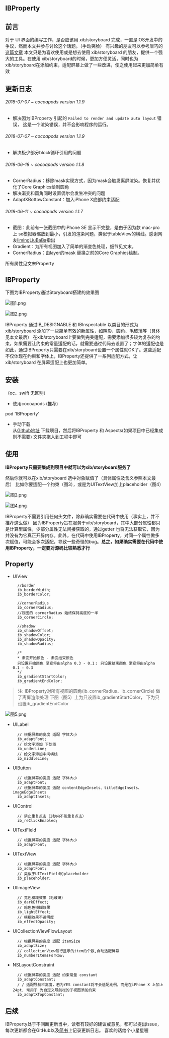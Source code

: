 

## IBProperty

## 前言

对于 UI 界面的编写工作，是否应该用 xib/storyboard 完成，一直是iOS开发中的争议，然而本文并参与讨论这个话题。（手动笑脸）
有兴趣的朋友可以参考唐巧的[这篇文章](http://blog.devtang.com/2015/03/22/ios-dev-controversy-2/)
本文只是为喜欢使用或是想去使用 xib/storyboard 的朋友，提供一个强大的工具。在使用 xib/storyboard的时候，更加方便灵活，同时也为 xib/storyboard在添加约束，适配屏幕上做了一些改进，使之使用起来更加简单有效

## 更新日志

###### 2018-07-07 ~ cocoapods version 1.1.9
* 解决因为IBProperty 引起的 `Failed to render and update auto layout` 错误， 这是一个渲染错误，并不会影响程序的运行。
###### 2018-07-07 ~ cocoapods version 1.1.9
* 解决极少部分block循环引用的问题
###### 2018-06-18 ~ cocoapods version 1.1.8
* CornerRadius：移除mask实现方式，因为mask会触发离屏渲染。恢复并优化了Core Graphics绘制圆角
* 解决渐变和圆角同时设置偶尔会发生冲突的问题
* AdaptXBottowConstant：加入iPhone X底部约束适配
###### 2018-06-11 ~ cocoapods version 1.1.7
* 截图：此前有一张截图中的iPhone SE 显示不完整，是由于因为款 mac-pro 上 se模拟器缩放到最小，引发的渲染问题，类似于tableView的横线。感谢网友[limingLiuBaBa](https://github.com/limingLiuBaBa)指出
* Gradient：为所有视图加入了简单的渐变色处理，细节见文末。
* CornerRadius：由layer的mask 替换之前的Core Graphics绘制。 

所有属性见文末Property

## IBProperty

下图为IBProperty通过Storyboard搭建的效果图

![图1.png](https://upload-images.jianshu.io/upload_images/5192751-cf412c2dc9bb9b97.png?imageMogr2/auto-orient/strip%7CimageView2/2/w/1240)

![图2.png](https://upload-images.jianshu.io/upload_images/5192751-a464356a09246cdc.png?imageMogr2/auto-orient/strip%7CimageView2/2/w/1240)

IBProperty 通过IB_DESIGNABLE 和 IBInspectable 以类目的形式为xib/storyboard  添加了一些简单有效的新属性，如阴影、圆角、毛玻璃等（具体见本文最后）
在xib/storyboard上要做到完美适配，需要添加很多较为复杂的约束，如果需要让约束的常量适配的话，就需要通过代码去设置了；字体的适配也是如此，通过IBProperty只需要在xib/storyboard设置一个属性就OK了。这些适配不仅体现在约束和字体上，IBProperty还提供了一系列适配方式，让xib/storyboard 在屏幕适配上也更加简单。

## 安装

（oc、swift 无区别）
* 使用cocoapods (推荐)

pod 'IBProperty'  
* 手动下载    
从[Github地址](https://github.com/SunriseOYR/IBProperty) 下载项目，然后将IBProperty 和 Aspects(如果项目中已经集成 则不需要) 文件夹拖入到工程中即可

## 使用

**IBProperty只需要集成到项目中就可以为xib/storyboard服务了**

然后你就可以在xib/storyboard 选中对象赋值了（具体属性及含义参照本文最后）
比如你要适配一个约束（图3），或是为UITextView加上placeholder（图4）

![图3.png](http://upload-images.jianshu.io/upload_images/5192751-aba0b7dd32e38936.png?imageMogr2/auto-orient/strip%7CimageView2/2/w/1240)

![图4.png](http://upload-images.jianshu.io/upload_images/5192751-9d511d4820c53659.png?imageMogr2/auto-orient/strip%7CimageView2/2/w/1240)

IBProperty不需要引用任何头文件，除非确实需要在代码中使用（事实上，并不推荐这么做）
因为IBProperty旨在服务于xib/storyboard，其中大部分属性都只是计算型属性，少部分属性无法间接获取的，通过getter 也将无法获取它，因为并没有为它真正开辟内存。此外，在代码中使用IBProperty，对同一个属性做多次赋值，可能会多次适配，导致一些奇怪的bug。**总之，如果确实需要在代码中使用IBProperty，一定要对源码比较熟悉才行**

## Property

* UIView  

        //border
        ib_borderWidth;
        ib_borderColor;

        //cornerRadius
        ib_cornerRadius;
        //视图的 cornerRadius 始终保持高度的一半
        ib_cornerCircle;

        //shadow
        ib_shadowOffset;
        ib_shadowColor;
        ib_shadowOpacity;
        ib_shadowRadius;

        /*
        * 渐变开始颜色 - 渐变结束颜色
        只设置开始颜色 渐变将由alpha 0.3 - 0.1； 只设置结束颜色 渐变将由alpha 0.1 - 0.3
        */
        ib_gradientStartColor;
        ib_gradientEndColor;

> 注: IBProperty对所有视图的圆角(ib_cornerRadius、ib_cornerCircle) 做了离屏渲染处理
下图（图5）上为只设置ib_gradientStartColor， 下为只设置ib_gradientEndColor

![图5.png](https://upload-images.jianshu.io/upload_images/5192751-71ebad74e8be3319.png?imageMogr2/auto-orient/strip%7CimageView2/2/w/1240)


* UILabel    

        // 根据屏幕的宽度 适配 字体大小
        ib_adaptFont;
        // 给文字添加 下划线
        ib_underLine;
        // 给文字添加中间横线
        ib_middleLine;

* UIButton  

        // 根据屏幕的宽度 适配 字体大小
        ib_adaptFont;
        // 根据屏幕的宽度 适配 contentEdgeInsets、titleEdgeInsets、imageEdgeInsets
        ib_adaptInsets;

* UIControl  

        // 禁止重复点击（2秒内不能重复点击）
        ib_reClickEnabled;

* UITextField  

        // 根据屏幕的宽度 适配 字体大小
        ib_adaptFont;

* UITextView  

        // 根据屏幕的宽度 适配 字体大小
        ib_adaptFont;
        // 类似于UITextField的placeholder
        ib_placeholder;

* UIImageView    

        // 亮色模糊效果（毛玻璃）
        ib_darkEffect;
        // 暗色色模糊效果
        ib_lightEffect;
        // 模糊效果不透明度
        ib_effectOpacity;

* UICollectionViewFlowLayout  

        // 根据屏幕的宽度 适配 itemSize
        ib_adaptSize;
        // collectionView每行显示的item的个数,自动适配屏幕 
        ib_numberItemsForRow;

* NSLayoutConstraint  

        // 根据屏幕的宽度 适配 约束常量 constant
        ib_adaptConstant;
        / / 适配导航栏高度，若为YES constant将不会适配比例，而是在iPhone X 上加上24pt, 常用于 为自定义导航栏的子视图添加约束 
        ib_adaptXTopConstant;

## 后续

IBProperty处于不间断更新当中，读者有较好的建议或意见，都可以提出issue，每次更新都会在GitHub以及[简书](https://www.jianshu.com/p/9a758301c5f4)上记录更新日志。
喜欢的话给个小星星喔
